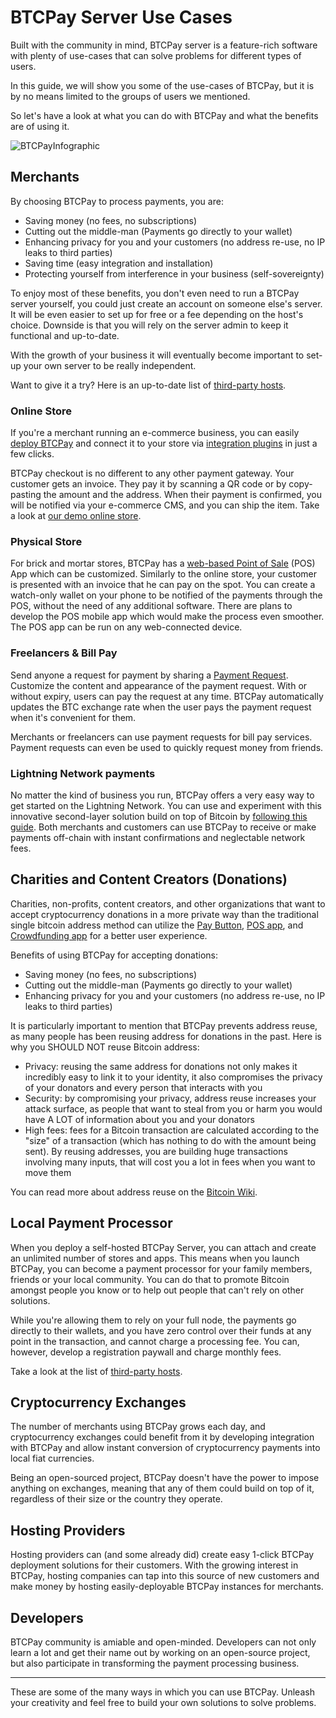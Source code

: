 # BTCPay Server Use Cases

Built with the community in mind, BTCPay server is a feature-rich software with plenty of use-cases that can solve problems for different types of users.

In this guide, we will show you some of the use-cases of BTCPay, but it is by no means limited to the groups of users we mentioned.

So let's have a look at what you can do with BTCPay and what the benefits are of using it.

![BTCPayInfographic](img/BTCPayUseCaseInfographic.png)

## Merchants

By choosing BTCPay to process payments, you are:

* Saving money (no fees, no subscriptions)
* Cutting out the middle-man (Payments go directly to your wallet)
* Enhancing privacy for you and your customers (no address re-use, no IP leaks to third parties)
* Saving time (easy integration and installation)
* Protecting yourself from interference in your business (self-sovereignty)

To enjoy most of these benefits, you don't even need to run a BTCPay server yourself, you could just create an account on someone else's server. It will be even easier to set up for free or a fee depending on the host's choice. Downside is that you will rely on the server admin to keep it functional and up-to-date.  

With the growth of your business it will eventually become important to set-up your own server to be really independent.

Want to give it a try? Here is an up-to-date list of [third-party hosts](ThirdPartyHosting.md).

### Online Store

If you're a merchant running an e-commerce business, you can easily [deploy BTCPay](https://docs.btcpayserver.org/deployment) and connect it to your store via [integration plugins](https://docs.btcpayserver.org/integrations/) in just a few clicks.

BTCPay checkout is no different to any other payment gateway. Your customer gets an invoice. They pay it by scanning a QR code or by copy-pasting the amount and the address. When their payment is confirmed, you will be notified via your e-commerce CMS, and you can ship the item. Take a look at [our demo online store](https://store.demo.btcpayserver.org/).

### Physical Store

For brick and mortar stores, BTCPay has a [web-based Point of Sale](https://mainnet.demo.btcpayserver.org/apps/87kj5yKay8mB4UUZcJhZH5TqDKMD3CznjwLjiu1oYZXe/pos) (POS) App which can be customized. Similarly to the online store, your customer is presented with an invoice that he can pay on the spot. You can create a watch-only wallet on your phone to be notified of the payments through the POS, without the need of any additional software. There are plans to develop the POS mobile app which would make the process even smoother. The POS app can be run on any web-connected device.

### Freelancers & Bill Pay

Send anyone a request for payment by sharing a [Payment Request](PaymentRequests.md). Customize the content and appearance of the payment request. With or without expiry, users can pay the request at any time. BTCPay automatically updates the BTC exchange rate when the user pays the payment request when it's convenient for them. 

Merchants or freelancers can use payment requests for bill pay services. Payment requests can even be used to quickly request money from friends. 

### Lightning Network payments

No matter the kind of business you run, BTCPay offers a very easy way to get started on the Lightning Network. You can use and experiment with this innovative second-layer solution build on top of Bitcoin by [following this guide](LightningNetwork.md). Both merchants and customers can use BTCPay to receive or make payments off-chain with instant confirmations and neglectable network fees.

## Charities and Content Creators (Donations)

Charities, non-profits, content creators, and other organizations that want to accept cryptocurrency donations in a more private way than the traditional single bitcoin address method can utilize the [Pay Button](https://docs.btcpayserver.org/btcpay-basics/gettingstarted#creating-the-pay-button),  [POS app](https://github.com/btcpayserver/btcpayserver-doc/blob/master/GettingStarted.md#creating-the-point-of-sale-app), and [Crowdfunding app](Apps.md#crowdfunding-app) for a better user experience.

Benefits of using BTCPay for accepting donations:

* Saving money (no fees, no subscriptions)
* Cutting out the middle-man (Payments go directly to your wallet)
* Enhancing privacy for you and your customers (no address re-use, no IP leaks to third parties)

It is particularly important to mention that BTCPay prevents address reuse, as many people has been reusing address for donations in the past. Here is why you SHOULD NOT reuse Bitcoin address:

* Privacy: reusing the same address for donations not only makes it incredibly easy to link it to your identity, it also compromises the privacy of your donators and every person that interacts with you
* Security: by compromising your privacy, address reuse increases your attack surface, as people that want to steal from you or harm you would have A LOT of information about you and your donators
* High fees: fees for a Bitcoin transaction are calculated according to the "size" of a transaction (which has nothing to do with the amount being sent). By reusing addresses, you are building huge transactions involving many inputs, that will cost you a lot in fees when you want to move them

You can read more about address reuse on the [Bitcoin Wiki](https://en.bitcoin.it/wiki/Address_reuse).

## Local Payment Processor

When you deploy a self-hosted BTCPay Server, you can attach and create an unlimited number of stores and apps. This means when you launch BTCPay, you can become a payment processor for your family members, friends or your local community. You can do that to promote Bitcoin amongst people you know or to help out people that can't rely on other solutions.

While you're allowing them to rely on your full node, the payments go directly to their wallets, and you have zero control over their funds at any point in the transaction, and cannot charge a processing fee. You can, however, develop a registration paywall and charge monthly fees.

Take a look at the list of [third-party hosts](ThirdPartyHosting.md).

## Cryptocurrency Exchanges

The number of merchants using BTCPay grows each day, and cryptocurrency exchanges could benefit from it by developing integration with BTCPay and allow instant conversion of cryptocurrency payments into local fiat currencies.

Being an open-sourced project, BTCPay doesn't have the power to impose anything on exchanges, meaning that any of them could build on top of it, regardless of their size or the country they operate.

## Hosting Providers

Hosting providers can (and some already did) create easy 1-click BTCPay deployment solutions for their customers. With the growing interest in BTCPay, hosting companies can tap into this source of new customers and make money by hosting easily-deployable BTCPay instances for merchants.

## Developers

BTCPay community is amiable and open-minded. Developers can not only learn a lot and get their name out by working on an open-source project, but also participate in transforming the payment processing business.

---

These are some of the many ways in which you can use BTCPay. Unleash your creativity and feel free to build your own solutions to solve problems.
